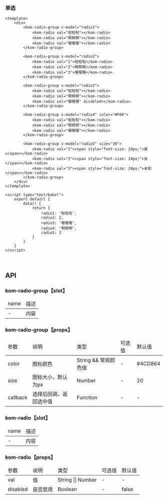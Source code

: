 ### 单选

```
<template>
    <div>
        <kom-radio-group v-model="radio1">
            <kom-radio val="啦啦啦"></kom-radio>
            <kom-radio val="啊啊啊"></kom-radio>
            <kom-radio val="喔喔喔"></kom-radio>
        </kom-radio-group>
        
        <kom-radio-group v-model="radio2">
            <kom-radio val="1">啦啦啦</kom-radio>
            <kom-radio val="2">啊啊啊</kom-radio>
            <kom-radio val="3">喔喔喔</kom-radio>
        </kom-radio-group>

        <kom-radio-group v-model="radio3">
            <kom-radio val="啦啦啦"></kom-radio>
            <kom-radio val="啊啊啊"></kom-radio>
            <kom-radio val="喔喔喔" disabled></kom-radio>
        </kom-radio-group> 
        
        <kom-radio-group v-model="radio4" color="#F00">
            <kom-radio val="啦啦啦"></kom-radio>
            <kom-radio val="啊啊啊"></kom-radio>
            <kom-radio val="喔喔喔"></kom-radio>
        </kom-radio-group>       
        
        <kom-radio-group v-model="radio5" size="30">
            <kom-radio val="1"><span style="font-size: 24px;">男</span></kom-radio>
            <kom-radio val="2"><span style="font-size: 24px;">女</span></kom-radio>
            <kom-radio val="3"><span style="font-size: 24px;">未知</span></kom-radio>
        </kom-radio-group>
    </div>
</template>

<script type="text/babel">
    export default {
        data() {
            return {
                radio1: '啦啦啦',
                radio2: 2,
                radio3: '喔喔喔',
                radio4: '啊啊啊',
                radio5: 3
            }
        }
    }
</script>
```

<br/>

<h2>API</h2>
<h3><strong>kom-radio-group</strong>【slot】</h3>
<div class="table">
    <table>
        <thead>
        <tr>
            <td>name</td>
            <td>描述</td>
        </tr>
        </thead>
        <tbody>
        <tr>
            <td>-</td>
            <td>内容</td>
        </tr>
        </tbody>
    </table>
</div>
<h3><strong>kom-radio-group</strong>【props】</h3>
<div class="table">
    <table>
        <thead>
        <tr>
            <td>参数</td>
            <td>说明</td>
            <td>类型</td>
            <td>可选值</td>
            <td>默认值</td>
        </tr>
        </thead>
        <tbody>
        <tr>
            <td>color</td>
            <td>图标颜色</td>
            <td>String &amp;&amp; 常规颜色值</td>
            <td>-</td>
            <td>#4CD864</td>
        </tr>
        <tr>
            <td>size</td>
            <td>图标大小，默认为px</td>
            <td>Number</td>
            <td>-</td>
            <td>20</td>
        </tr>
        <tr>
            <td>callback</td>
            <td>选择后回调，返回选中值</td>
            <td>Function</td>
            <td>-</td>
            <td>-</td>
        </tr>
        </tbody>
    </table>
</div>
<h3><strong>kom-radio</strong>【slot】</h3>
<div class="table">
    <table>
        <thead>
        <tr>
            <td>name</td>
            <td>描述</td>
        </tr>
        </thead>
        <tbody>
        <tr>
            <td>-</td>
            <td>内容</td>
        </tr>
        </tbody>
    </table>
</div>
<h3><strong>kom-radio</strong>【props】</h3>
<div class="table">
    <table>
        <thead>
        <tr>
            <td>参数</td>
            <td>说明</td>
            <td>类型</td>
            <td>可选值</td>
            <td>默认值</td>
        </tr>
        </thead>
        <tbody>
        <tr>
            <td>val</td>
            <td>值</td>
            <td>String || Number</td>
            <td>-</td>
            <td>-</td>
        </tr>
        <tr>
            <td>disabled</td>
            <td>是否禁用</td>
            <td>Boolean</td>
            <td>-</td>
            <td>false</td>
        </tr>
        </tbody>
    </table>
</div>
